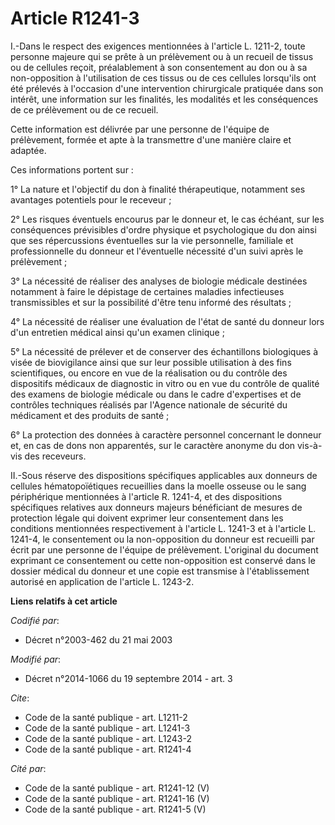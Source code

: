 # Article R1241-3

I.-Dans le respect des exigences mentionnées à l'article L. 1211-2, toute personne majeure qui se prête à un prélèvement ou à
un recueil de tissus ou de cellules reçoit, préalablement à son consentement au don ou à sa non-opposition à l'utilisation de
ces tissus ou de ces cellules lorsqu'ils ont été prélevés à l'occasion d'une intervention chirurgicale pratiquée dans son
intérêt, une information sur les finalités, les modalités et les conséquences de ce prélèvement ou de ce recueil. 

Cette information est délivrée par une personne de l'équipe de prélèvement, formée et apte à la transmettre d'une manière
claire et adaptée. 

Ces informations portent sur : 

1° La nature et l'objectif du don à finalité thérapeutique, notamment ses avantages potentiels pour le receveur ; 

2° Les risques éventuels encourus par le donneur et, le cas échéant, sur les conséquences prévisibles d'ordre physique et
psychologique du don ainsi que ses répercussions éventuelles sur la vie personnelle, familiale et professionnelle du donneur
et l'éventuelle nécessité d'un suivi après le prélèvement ; 

3° La nécessité de réaliser des analyses de biologie médicale destinées notamment à faire le dépistage de certaines maladies
infectieuses transmissibles et sur la possibilité d'être tenu informé des résultats ; 

4° La nécessité de réaliser une évaluation de l'état de santé du donneur lors d'un entretien médical ainsi qu'un examen
clinique ; 

5° La nécessité de prélever et de conserver des échantillons biologiques à visée de biovigilance ainsi que sur leur possible
utilisation à des fins scientifiques, ou encore en vue de la réalisation ou du contrôle des dispositifs médicaux de
diagnostic in vitro ou en vue du contrôle de qualité des examens de biologie médicale ou dans le cadre d'expertises et de
contrôles techniques réalisés par l'Agence nationale de sécurité du médicament et des produits de santé ; 

6° La protection des données à caractère personnel concernant le donneur et, en cas de dons non apparentés, sur le caractère
anonyme du don vis-à-vis des receveurs. 

II.-Sous réserve des dispositions spécifiques applicables aux donneurs de cellules hématopoïétiques recueillies dans la
moelle osseuse ou le sang périphérique mentionnées à l'article R. 1241-4, et des dispositions spécifiques relatives aux
donneurs majeurs bénéficiant de mesures de protection légale qui doivent exprimer leur consentement dans les conditions
mentionnées respectivement à l'article L. 1241-3 et à l'article L. 1241-4, le consentement ou la non-opposition du donneur
est recueilli par écrit par une personne de l'équipe de prélèvement. L'original du document exprimant ce consentement ou
cette non-opposition est conservé dans le dossier médical du donneur et une copie est transmise à l'établissement autorisé en
application de l'article L. 1243-2.

**Liens relatifs à cet article**

_Codifié par_:

  - Décret n°2003-462 du 21 mai 2003

_Modifié par_:

  - Décret n°2014-1066 du 19 septembre 2014 - art. 3

_Cite_:

  - Code de la santé publique - art. L1211-2
  - Code de la santé publique - art. L1241-3
  - Code de la santé publique - art. L1243-2
  - Code de la santé publique - art. R1241-4

_Cité par_:

  - Code de la santé publique - art. R1241-12 (V)
  - Code de la santé publique - art. R1241-16 (V)
  - Code de la santé publique - art. R1241-5 (V)
